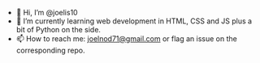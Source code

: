 - 👋 Hi, I’m @joelis10
- 🌱 I’m currently learning web development in HTML, CSS and JS plus a bit of Python on the side.
- 📫 How to reach me: joelnod71@gmail.com or flag an issue on the corresponding repo.
